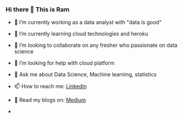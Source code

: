### Hi there 👋 This is Ram

- 🔭 I’m currently working as a data analyst with "data is good"
- 🌱 I’m currently learning cloud technologies and heroku
- 👯 I’m looking to collaborate on any fresher who passionate on data science 
- 🤔 I’m looking for help with cloud platform
- 💬 Ask me about Data Science, Machine learning, statistics

- 📫 How to reach me: [Linkedin](https://www.linkedin.com/in/ramakrishnan-thiyagu/)
- 📰 Read my blogs on: [Medium](https://ramakrishnanthiyagu10.medium.com/)
- 
